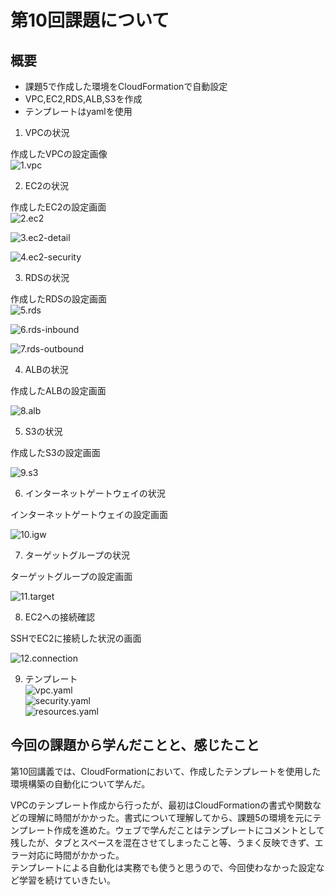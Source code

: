 # 第10回課題について

## 概要

* 課題5で作成した環境をCloudFormationで自動設定
* VPC,EC2,RDS,ALB,S3を作成
* テンプレートはyamlを使用



1. VPCの状況  

作成したVPCの設定画像  
![1.vpc](images10/1.vpc.png)


2. EC2の状況  

作成したEC2の設定画面  
![2.ec2](images10/2.ec2.png)  

![3.ec2-detail](images10/3.ec2-detail.png)  

![4.ec2-security](images10/4.ec2-security.png)  


3. RDSの状況  
 
作成したRDSの設定画面  
![5.rds](images10/5.rds.png)  

![6.rds-inbound](images10/6.rds-inbound.png)  

![7.rds-outbound](images10/7.rds-outbound.png) 


4. ALBの状況  

作成したALBの設定画面  

![8.alb](images10/8.alb.png)  


5. S3の状況  
  
作成したS3の設定画面  

![9.s3](images10/9.s3.png)  


6. インターネットゲートウェイの状況  

インターネットゲートウェイの設定画面  

![10.igw](images10/10.igw.png)  


7. ターゲットグループの状況  

ターゲットグループの設定画面    

![11.target](images10/11.target.png)  


8. EC2への接続確認  

SSHでEC2に接続した状況の画面  

![12.connection](images10/12.connection.png)  


9. テンプレート  
![vpc.yaml](vpc.yaml)  
![security.yaml](security.yaml)  
![resources.yaml](resources.yaml)  


## 今回の課題から学んだことと、感じたこと  
第10回講義では、CloudFormationにおいて、作成したテンプレートを使用した環境構築の自動化について学んだ。  

VPCのテンプレート作成から行ったが、最初はCloudFormationの書式や関数などの理解に時間がかかった。書式について理解してから、課題5の環境を元にテンプレート作成を進めた。ウェブで学んだことはテンプレートにコメントとして残したが、タブとスペースを混在させてしまったこと等、うまく反映できず、エラー対応に時間がかかった。  
テンプレートによる自動化は実務でも使うと思うので、今回使わなかった設定など学習を続けていきたい。


